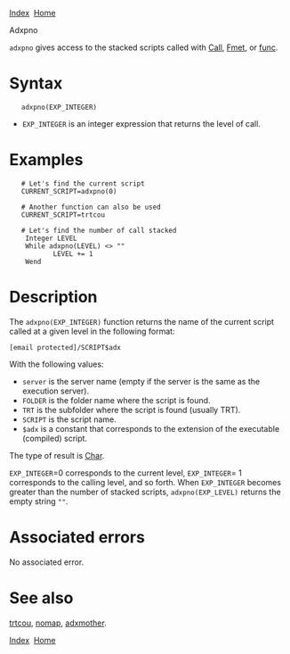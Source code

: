 [Index](index.html)  [Home](getting-started_home.html)

Adxpno

`adxpno` gives access to the stacked scripts called with [Call](4gl_call.html), [Fmet](4gl_fmet.html), or [func](4gl_func.html).

# Syntax

```
   adxpno(EXP_INTEGER)
```

* `EXP_INTEGER` is an integer expression that returns the level of call.

# Examples

```
   # Let's find the current script
   CURRENT_SCRIPT=adxpno(0)

   # Another function can also be used
   CURRENT_SCRIPT=trtcou

   # Let's find the number of call stacked
    Integer LEVEL
    While adxpno(LEVEL) <> ""
           LEVEL += 1
    Wend
```

# Description

The `adxpno(EXP_INTEGER)` function returns the name of the current script called at a given level in the following format:

`[email protected]/SCRIPT$adx`

With the following values:

* `server` is the server name (empty if the server is the same as the execution server).
* `FOLDER` is the folder name where the script is found.
* `TRT` is the subfolder where the script is found (usually TRT).
* `SCRIPT` is the script name.
* `$adx` is a constant that corresponds to the extension of the executable (compiled) script.

The type of result is [Char](4gl_char.html).

`EXP_INTEGER`=0 corresponds to the current level, `EXP_INTEGER`= 1 corresponds to the calling level, and so forth. When `EXP_INTEGER` becomes greater than the number of stacked scripts, `adxpno(EXP_LEVEL)` returns the empty string `""`.

# Associated errors

No associated error.

# See also

[trtcou](4gl_trtcou.html), [nomap](4gl_nomap.html), [adxmother](4gl_adxmother.html).

  

[Index](index.html)  [Home](getting-started_home.html)